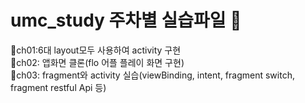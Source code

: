 # umc_study 주차별 실습파일 🐬
    
👻ch01:6대 layout모두 사용하여 activity 구현<br>
🧸ch02: 앱화면 클론(flo 어플 플레이 화면 구현)<br>
🐳ch03: fragment와 activity 실습(viewBinding, intent, fragment switch, fragment restful Api 등)<br>
